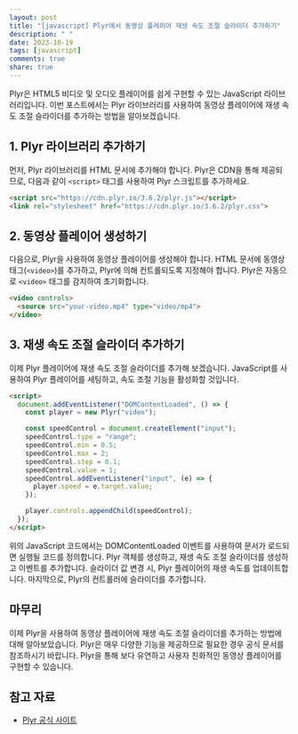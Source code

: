 ```yaml
---
layout: post
title: "[javascript] Plyr에서 동영상 플레이어 재생 속도 조절 슬라이더 추가하기"
description: " "
date: 2023-10-19
tags: [javascript]
comments: true
share: true
---
```


Plyr은 HTML5 비디오 및 오디오 플레이어를 쉽게 구현할 수 있는 JavaScript 라이브러리입니다. 이번 포스트에서는 Plyr 라이브러리를 사용하여 동영상 플레이어에 재생 속도 조절 슬라이더를 추가하는 방법을 알아보겠습니다.

## 1. Plyr 라이브러리 추가하기

먼저, Plyr 라이브러리를 HTML 문서에 추가해야 합니다. Plyr은 CDN을 통해 제공되므로, 다음과 같이 `<script>` 태그를 사용하여 Plyr 스크립트를 추가하세요.

```html
<script src="https://cdn.plyr.io/3.6.2/plyr.js"></script>
<link rel="stylesheet" href="https://cdn.plyr.io/3.6.2/plyr.css">
```

## 2. 동영상 플레이어 생성하기

다음으로, Plyr을 사용하여 동영상 플레이어를 생성해야 합니다. HTML 문서에 동영상 태그(`<video>`)를 추가하고, Plyr에 의해 컨트롤되도록 지정해야 합니다. Plyr은 자동으로 `<video>` 태그를 감지하여 초기화합니다.

```html
<video controls>
  <source src="your-video.mp4" type="video/mp4">
</video>
```

## 3. 재생 속도 조절 슬라이더 추가하기

이제 Plyr 플레이어에 재생 속도 조절 슬라이더를 추가해 보겠습니다. JavaScript를 사용하여 Plyr 플레이어를 세팅하고, 속도 조절 기능을 활성화할 것입니다.

```html
<script>
  document.addEventListener("DOMContentLoaded", () => {
    const player = new Plyr("video");

    const speedControl = document.createElement("input");
    speedControl.type = "range";
    speedControl.min = 0.5;
    speedControl.max = 2;
    speedControl.step = 0.1;
    speedControl.value = 1;
    speedControl.addEventListener("input", (e) => {
      player.speed = e.target.value;
    });

    player.controls.appendChild(speedControl);
  });
</script>
```

위의 JavaScript 코드에서는 DOMContentLoaded 이벤트를 사용하여 문서가 로드되면 실행될 코드를 정의합니다. Plyr 객체를 생성하고, 재생 속도 조절 슬라이더를 생성하고 이벤트를 추가합니다. 슬라이더 값 변경 시, Plyr 플레이어의 재생 속도를 업데이트합니다. 마지막으로, Plyr의 컨트롤러에 슬라이더를 추가합니다.

## 마무리

이제 Plyr을 사용하여 동영상 플레이어에 재생 속도 조절 슬라이더를 추가하는 방법에 대해 알아보았습니다. Plyr은 매우 다양한 기능을 제공하므로 필요한 경우 공식 문서를 참조하시기 바랍니다. Plyr을 통해 보다 유연하고 사용자 친화적인 동영상 플레이어를 구현할 수 있습니다.

## 참고 자료
- [Plyr 공식 사이트](https://plyr.io/)